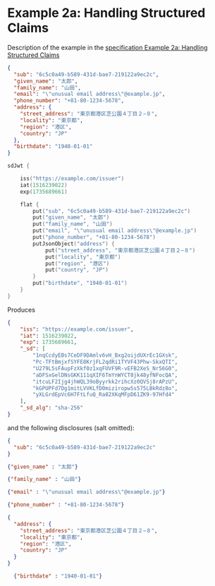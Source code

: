 # Example 2a: Handling Structured Claims

Description of the example in the [specification Example 2a: Handling Structured Claims](https://datatracker.ietf.org/doc/html/draft-ietf-oauth-selective-disclosure-jwt#name-example-2a-handling-structu)

```json
{
  "sub": "6c5c0a49-b589-431d-bae7-219122a9ec2c",
  "given_name": "太郎",
  "family_name": "山田",
  "email": "\"unusual email address\"@example.jp",
  "phone_number": "+81-80-1234-5678",
  "address": {
    "street_address": "東京都港区芝公園４丁目２−８",
    "locality": "東京都",
    "region": "港区",
    "country": "JP"
  },
  "birthdate": "1940-01-01"
}
```

```kotlin
sdJwt {

    iss("https://example.com/issuer")
    iat(1516239022)
    exp(1735689661)

    flat {
        put("sub", "6c5c0a49-b589-431d-bae7-219122a9ec2c")
        put("given_name", "太郎")
        put("family_name", "山田")
        put("email", "\"unusual email address\"@example.jp")
        put("phone_number", "+81-80-1234-5678")
        putJsonObject("address") {
            put("street_address", "東京都港区芝公園４丁目２−８")
            put("locality", "東京都")
            put("region", "港区")
            put("country", "JP")
        }
        put("birthdate", "1940-01-01")
    }
}
```
Produces

```json
{
    "iss": "https://example.com/issuer",
    "iat": 1516239022,
    "exp": 1735689661,
    "_sd": [
        "1nqCcdyEBs7CeDF9DAmlv6vH_Bxg2oijdUXrEc1GXsk",
        "Pc-TFtBmjxfSYFE8KrjFL2qdRi1TYVF43Phw-SkxQTI",
        "U279L5sFAupFzXkf0z1xqFUVF9R-vEFB2XeS_Nr56G0",
        "aDFSxGelDNsGKK111qXIF6TmYnWYCT8jk48yfNFocQA",
        "itcuLF2Ijg4jhWQL39oByyrkk2rihcXz0QVSj8rAPzU",
        "kGPUPFd7Dg1mitLVVKLfD0miziropwSs575LBkRdz8o",
        "yXLGrdEpVc6H7FtLfuQ_Ra82XKqMFpD61ZK9-97Hfd4"
    ],
    "_sd_alg": "sha-256"
}
```

and the following disclosures (salt omitted):

```json 
{
  "sub": "6c5c0a49-b589-431d-bae7-219122a9ec2c"
}
```

```json
{"given_name" : "太郎"}
```

```json
{"family_name" : "山田"}
```

```json
{"email" : "\"unusual email address\"@example.jp"}
```                        

```json
{"phone_number" : "+81-80-1234-5678"}
```

```json
{
  "address": {
    "street_address": "東京都港区芝公園４丁目２−８",
    "locality": "東京都",
    "region": "港区",
    "country": "JP"
  }
}
```

```json
  {"birthdate" : "1940-01-01"}

```